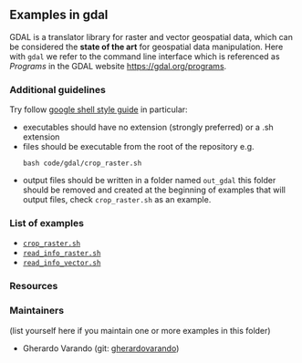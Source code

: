 ## Examples in gdal 


GDAL is a translator library for raster and vector geospatial data, which can 
be considered the **state of the art** for geospatial data manipulation. 
Here with `gdal` we refer to the command line interface which is 
referenced as _Programs_ in the GDAL website <https://gdal.org/programs>.


 
### Additional guidelines 

Try follow [google shell style guide](https://google.github.io/styleguide/shellguide.html) 
in particular: 

- executables should have no extension (strongly preferred) or a .sh extension
- files should be executable from the root of the repository e.g. 
  ```
  bash code/gdal/crop_raster.sh
  ``` 
- output files should be written in a folder named `out_gdal` 
  this folder should be removed and created at the beginning 
  of examples that will output files, check `crop_raster.sh` 
  as an example. 

### List of examples

- [`crop_raster.sh`](crop_raster.sh)
- [`read_info_raster.sh`](read_info_raster.sh)
- [`read_info_vector.sh`](read_info_vector.sh)


### Resources 


### Maintainers 
(list yourself here if you maintain one or more examples in this folder) 

- Gherardo Varando (git: [gherardovarando](https://github.com/gherardovarando)) 
